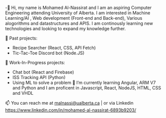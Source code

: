 -👋 Hi, my name is Mohamed Al-Nassirat and I am an aspiring Computer Engineering attending University of Alberta. I am interested in Machine Learning/AI , Web development (Front-end and Back-end), Various alogorithms and datastructures and APIS. I am continously learning new technologies and looking to expand my knowledge further. 

   
🔭 Past projects: 
- Recipe Searcher (React, CSS, API Fetch) 
- Tic-Tac-Toe Discord bot (Node.JS)

🔭 Work-In-Progress projects: 
   - Chat bot (React and Firebase)
   - ISS Tracking API (Python)
   - Using ML to solve a problem
🌱 I’m currently learning Angular, ARM V7 and Python and I am proficent in Javascript, React, NodeJS, HTML, CSS and VHDL


📫 You can reach me at malnassi@ualberta.ca | or via Linkedin https://www.linkedin.com/in/mohamed-al-nassirat-6893b9203/

<!---
MohamedAl-Nassirat/MohamedAl-Nassirat is a ✨ special ✨ repository because its `README.md` (this file) appears on your GitHub profile.
You can click the Preview link to take a look at your changes.
--->
